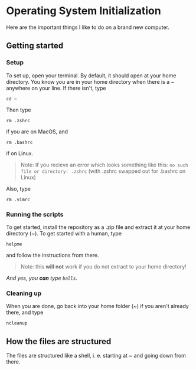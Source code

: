 # Operating System Initialization

Here are the important things I like to do on a brand new computer.

## Getting started

### Setup

To set up, open your terminal. By default, it should open at your home directory. You know you are in your home directory when there is a ~ anywhere on your line. If there isn't, type

```
cd ~
```

Then type

```
rm .zshrc
```
if you are on MacOS, and 

```
rm .bashrc
```
if on Linux.

>Note: If you recieve an error which looks something like this: `no such file or directory: .zshrc` (with .zshrc swapped out for .bashrc on Linux)

Also, type 

```
rm .vimrc
```

### Running the scripts

To get started, install the repository as a .zip file and extract it at your home directory (~). To get started with a human, type

```
helpme
```
and follow the instructions from there.

>Note: this **will not** work if you do not extract to your home directory!

*And yes, you **can** type `balls`.*

### Cleaning up

When you are done, go back into your home folder (~) if you aren't already there, and type 

```
ncleanup
```

## How the files are structured

The files are structured like a shell, i. e. starting at ~ and going down from there.
